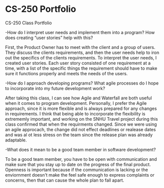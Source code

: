 # CS-250 Portfolio
CS-250 Class Portfolio

-How do I interpret user needs and implement them into a program? How does creating “user stories” help with this?

First, the Product Owner has to meet with the client and a group of users. They discuss the clients requirements, and then the user needs help to iron out the specifics of the clients requirements. To interpret the user needs, I created user stories. Each user story consisted of one requirement at a time, with a list of the specific things the requirement should have to make sure it functions properly and meets the needs of the users. 

-How do I approach developing programs? What agile processes do I hope to incorporate into my future development work?

After taking this class, I can see how Agile and Waterfall are both useful when it comes to program development. Personally, I prefer the Agile approach, since it is more flexible and is always prepared for any changes in requirements. I think that being able to incorporate the flexibility is extrememly important, and working on the SNHU Travel project during this class confirmed that when the requirments changed. Since we were using an agile approcach, the change did not effect deadlines or realease dates and was al ot less stress on the team since the release plan was already adaptable.

-What does it mean to be a good team member in software development?

To be a good team member, you have to be open with communication and make sure that you stay up to date on the progress of the final product. Openness is important because if the communication is lacking or the enviornment doesn't make the feel safe enough to express complaints or concerns, then that can cause the whole plan to fall apart.
